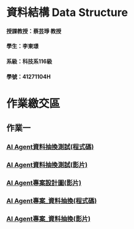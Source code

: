 # 資料結構 Data Structure
#### 授課教授：蔡芸琤 教授
#### 學生：李東璟
#### 系級：科技系116級
#### 學號：41271104H
# 作業繳交區
## 作業一
### [AI Agent資料抽換測試(程式碼)](https://github.com/Jeremy6789/Bus-AI-agent.git)
### [AI Agent資料抽換測試(影片)](https://youtu.be/3jxrZ2d7-y0)
### [AI Agent專案設計圖(影片)](https://youtu.be/CjUdn8RBDXY)
### [AI Agent專案_資料抽換(程式碼)](https://github.com/Jeremy6789/Employee-AI-Agent.git)
### [AI Agent專案_資料抽換(影片)](https://youtu.be/CjUdn8RBDXY)
